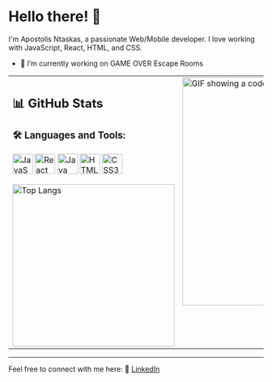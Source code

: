 # Hello there! 👋

I'm Apostolis Ntaskas, a passionate Web/Mobile developer. I love working with JavaScript, React, HTML, and CSS.
- 🔭 I’m currently working on GAME OVER Escape Rooms

<table>
  <tr>
    <td valign="top" width="100%">

## 📊 GitHub Stats

### 🛠️ Languages and Tools:
<p>
    <a href="#"><img src="https://cdn.jsdelivr.net/gh/devicons/devicon/icons/javascript/javascript-original.svg" alt="JavaScript" width="40"></a>
    <a href="#"><img src="https://cdn.jsdelivr.net/gh/devicons/devicon/icons/react/react-original-wordmark.svg" alt="React" width="40"></a>
    <a href="#"><img src="https://cdn.jsdelivr.net/gh/devicons/devicon/icons/java/java-original-wordmark.svg" alt="Java" width="40"></a>
    <a href="#"><img src="https://cdn.jsdelivr.net/gh/devicons/devicon/icons/html5/html5-original-wordmark.svg" alt="HTML5" width="40"></a>
    <a href="#"><img src="https://cdn.jsdelivr.net/gh/devicons/devicon/icons/css3/css3-original-wordmark.svg" alt="CSS3" width="40"></a>
</p>
<img src="https://github-readme-stats.vercel.app/api/top-langs/?username=ApostolisNt&layout=compact&theme=github_dark_dimmed" alt="Top Langs" width="320">
</td>
<td valign="top" width="100%">
<img src="https://media.giphy.com/media/qgQUggAC3Pfv687qPC/giphy.gif" width="450" alt="GIF showing a coder">
  </td>
  </tr>
</table>

---

Feel free to connect with me here:
👔 [LinkedIn](https://www.linkedin.com/in/apostolos-ntaskas-826444154/)



<!--
**ApostolisNt/ApostolisNt** is a ✨ _special_ ✨ repository because its `README.md` (this file) appears on your GitHub profile.

Here are some ideas to get you started:

- 🔭 I’m currently working on ...
- 🌱 I’m currently learning ...
- 👯 I’m looking to collaborate on ...
- 🤔 I’m looking for help with ...
- 💬 Ask me about ...
- 📫 How to reach me: ...
- 😄 Pronouns: ...
- ⚡ Fun fact: ...
-->
